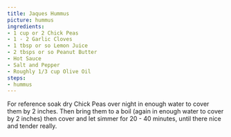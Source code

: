 ```yaml
---
title: Jaques Hummus
picture: hummus
ingredients:
- 1 cup or 2 Chick Peas
- 1 - 2 Garlic Cloves
- 1 tbsp or so Lemon Juice
- 2 tbsps or so Peanut Butter
- Hot Sauce
- Salt and Pepper
- Roughly 1/3 cup Olive Oil
steps:
- hummus
---
```


For reference soak dry Chick Peas over night in enough water to cover them by 2 inches. Then bring them to a boil (again in enough water to cover by 2 inches) then cover and let simmer for 20 - 40 minutes, until there nice and tender really.